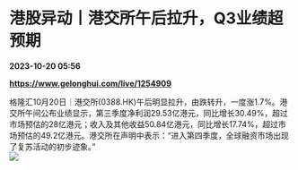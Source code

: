# 港股异动丨港交所午后拉升，Q3业绩超预期

**2023-10-20 05:56**

**https://www.gelonghui.com/live/1254909**

格隆汇10月20日｜港交所(0388.HK)午后明显拉升，由跌转升，一度涨1.7%。港交所午间公布业绩显示，第三季度净利润29.53亿港元，同比增长30.49%，超过市场预估的28亿港元；收入及其他收益50.84亿港元，同比增长17.74%，超过市场预估的49.2亿港元。港交所在声明中表示：“进入第四季度，全球融资市场出现了复苏活动的初步迹象。”  
![](https://img3.gelonghui.com/21d80-969a87c1-eab5-4212-96f9-65c3ea09b8e8.jpg)
